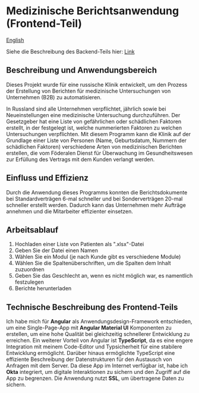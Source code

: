 # Medizinische Berichtsanwendung (Frontend-Teil)
[English](./README.md)

Siehe die Beschreibung des Backend-Teils hier: [Link](https://github.com/Donatell/report-backend)

## Beschreibung und Anwendungsbereich
Dieses Projekt wurde für eine russische Klinik entwickelt, um den Prozess der Erstellung von Berichten für medizinische Untersuchungen von Unternehmen (B2B) zu automatisieren.

In Russland sind alle Unternehmen verpflichtet, jährlich sowie bei Neueinstellungen eine medizinische Untersuchung durchzuführen. Der Gesetzgeber hat eine Liste von gefährlichen oder schädlichen Faktoren erstellt, in der festgelegt ist, welche nummerierten Faktoren zu welchen Untersuchungen verpflichten. Mit diesem Programm kann die Klinik auf der Grundlage einer Liste von Personen (Name, Geburtsdatum, Nummern der schädlichen Faktoren) verschiedene Arten von medizinischen Berichten erstellen, die vom Föderalen Dienst für Überwachung im Gesundheitswesen zur Erfüllung des Vertrags mit dem Kunden verlangt werden.

## Einfluss und Effizienz
Durch die Anwendung dieses Programms konnten die Berichtsdokumente bei Standardverträgen 6-mal schneller und bei Sonderverträgen 20-mal schneller erstellt werden. Dadurch kann das Unternehmen mehr Aufträge annehmen und die Mitarbeiter effizienter einsetzen.

## Arbeitsablauf
1. Hochladen einer Liste von Patienten als ".xlsx"-Datei 
2. Geben Sie der Datei einen Namen
3. Wählen Sie ein Modul (je nach Kunde gibt es verschiedene Module)
4. Wählen Sie die Spaltenüberschriften, um die Spalten dem Inhalt zuzuordnen
5. Geben Sie das Geschlecht an, wenn es nicht möglich war, es namentlich festzulegen
6. Berichte herunterladen

## Technische Beschreibung des Frontend-Teils
Ich habe mich für **Angular** als Anwendungsdesign-Framework entschieden, um eine Single-Page-App mit **Angular Material UI** Komponenten zu erstellen, um eine hohe Qualität bei gleichzeitig schnellerer Entwicklung zu erreichen. Ein weiterer Vorteil von Angular ist **TypeScript**, da es eine engere Integration mit meinem Code-Editor und Typsicherheit für eine stabilere Entwicklung ermöglicht. Darüber hinaus ermöglichte TypeScript eine effiziente Beschreibung der Datenstrukturen für den Austausch von Anfragen mit dem Server. Da diese App im Internet verfügbar ist, habe ich **Okta** integriert, um digitale Interaktionen zu sichern und den Zugriff auf die App zu begrenzen. Die Anwendung nutzt **SSL**, um übertragene Daten zu sichern.
